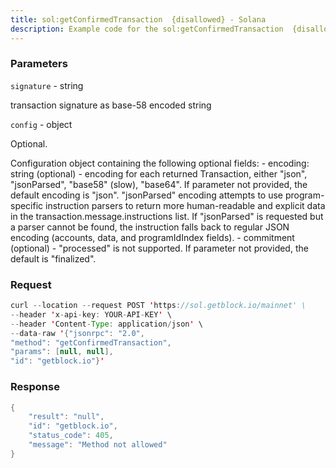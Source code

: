 ```yaml
---
title: sol:getConfirmedTransaction  {disallowed} - Solana
description: Example code for the sol:getConfirmedTransaction  {disallowed} json-rpc method. Сomplete guide on how to use sol:getConfirmedTransaction  {disallowed} json-rpc in GetBlock.io Web3 documentation.
---
```


### Parameters


`signature` - string

transaction signature as base-58 encoded string

`config` - object

Optional.

Configuration object containing the following optional fields: -
encoding: string (optional) - encoding for each returned Transaction,
either "json", "jsonParsed", "base58" (slow), "base64". If parameter not
provided, the default encoding is "json". "jsonParsed" encoding attempts
to use program-specific instruction parsers to return more
human-readable and explicit data in the transaction.message.instructions
list. If "jsonParsed" is requested but a parser cannot be found, the
instruction falls back to regular JSON encoding (accounts, data, and
programIdIndex fields). - commitment (optional) - "processed" is not
supported. If parameter not provided, the default is "finalized".

### Request

``` java
curl --location --request POST 'https://sol.getblock.io/mainnet' \ 
--header 'x-api-key: YOUR-API-KEY' \ 
--header 'Content-Type: application/json' \ 
--data-raw '{"jsonrpc": "2.0",
"method": "getConfirmedTransaction",
"params": [null, null],
"id": "getblock.io"}'
```

###  Response

``` java
{
    "result": "null",
    "id": "getblock.io",
    "status_code": 405,
    "message": "Method not allowed"
}
```

